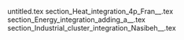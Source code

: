 untitled.tex
section_Heat_integration_4p_Fran__.tex
section_Energy_integration_adding_a__.tex
section_Industrial_cluster_integration_Nasibeh__.tex
